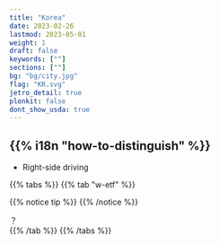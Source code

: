```yaml
---
title: "Korea"
date: 2023-02-26
lastmod: 2023-05-01
weight: 1
draft: false
keywords: [""]
sections: [""]
bg: "bg/city.jpg"
flag: "KR.svg"
jetro_detail: true
plonkit: false
dont_show_usda: true
---
```


<div class="main-desciption country-description">
    <h2 class="section-title">{{% i18n "how-to-distinguish" %}}</h2>
    <ul class="rule-list">
        <li><span class="quiz">Right-side</span> driving</li>
    </ul>
</div>


{{% tabs  %}}
{{% tab "w-etf" %}}

{{% notice tip %}}
{{% /notice %}}
<div class="googlemap-if">
？
</div>
{{% /tab %}}
{{% /tabs %}}
